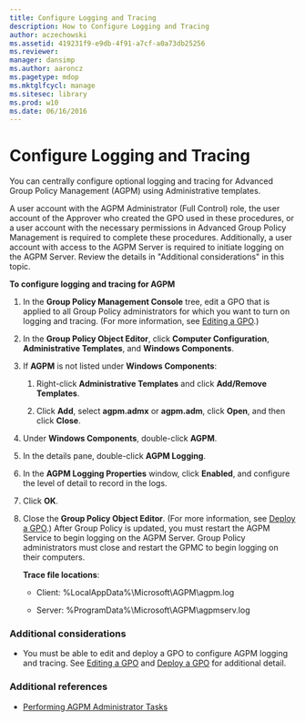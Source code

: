 ```yaml
---
title: Configure Logging and Tracing
description: How to Configure Logging and Tracing
author: aczechowski
ms.assetid: 419231f9-e9db-4f91-a7cf-a0a73db25256
ms.reviewer: 
manager: dansimp
ms.author: aaroncz
ms.pagetype: mdop
ms.mktglfcycl: manage
ms.sitesec: library
ms.prod: w10
ms.date: 06/16/2016
---
```



# Configure Logging and Tracing


You can centrally configure optional logging and tracing for Advanced Group Policy Management (AGPM) using Administrative templates.

A user account with the AGPM Administrator (Full Control) role, the user account of the Approver who created the GPO used in these procedures, or a user account with the necessary permissions in Advanced Group Policy Management is required to complete these procedures. Additionally, a user account with access to the AGPM Server is required to initiate logging on the AGPM Server. Review the details in "Additional considerations" in this topic.

**To configure logging and tracing for AGPM**

1.  In the **Group Policy Management Console** tree, edit a GPO that is applied to all Group Policy administrators for which you want to turn on logging and tracing. (For more information, see [Editing a GPO](editing-a-gpo.md).)

2.  In the **Group Policy Object Editor**, click **Computer Configuration**, **Administrative Templates**, and **Windows Components**.

3.  If **AGPM** is not listed under **Windows Components**:

    1.  Right-click **Administrative Templates** and click **Add/Remove Templates**.

    2.  Click **Add**, select **agpm.admx** or **agpm.adm**, click **Open**, and then click **Close**.

4.  Under **Windows Components**, double-click **AGPM**.

5.  In the details pane, double-click **AGPM Logging**.

6.  In the **AGPM Logging Properties** window, click **Enabled**, and configure the level of detail to record in the logs.

7.  Click **OK**.

8.  Close the **Group Policy Object Editor**. (For more information, see [Deploy a GPO](deploy-a-gpo.md).) After Group Policy is updated, you must restart the AGPM Service to begin logging on the AGPM Server. Group Policy administrators must close and restart the GPMC to begin logging on their computers.

    **Trace file locations**:

    -   Client: %LocalAppData%\\Microsoft\\AGPM\\agpm.log

    -   Server: %ProgramData%\\Microsoft\\AGPM\\agpmserv.log

### Additional considerations

-   You must be able to edit and deploy a GPO to configure AGPM logging and tracing. See [Editing a GPO](editing-a-gpo.md) and [Deploy a GPO](deploy-a-gpo.md) for additional detail.

### Additional references

-   [Performing AGPM Administrator Tasks](performing-agpm-administrator-tasks.md)

 

 






